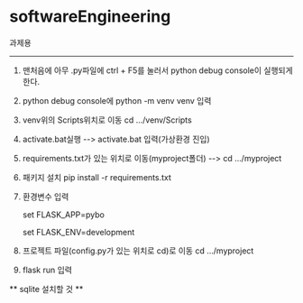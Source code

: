 # softwareEngineering
과제용

------------------------------------------------------
1. 맨처음에 아무 .py파일에 ctrl + F5를 눌러서 python debug console이 실행되게 한다.

2. python debug console에 python -m venv venv 입력

3. venv위의 Scripts위치로 이동 cd .../venv/Scripts

4. activate.bat실행 --> activate.bat 입력(가상환경 진입)

5. requirements.txt가 있는 위치로 이동(myproject폴더) --> cd .../myproject

6. 패키지 설치 pip install -r requirements.txt

7. 환경변수 입력

    set FLASK_APP=pybo

    set FLASK_ENV=development

8. 프로젝트 파일(config.py가 있는 위치로 cd)로 이동 cd .../myproject

9. flask run 입력

** sqlite 설치할 것 **
